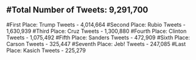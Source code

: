 #Total Number of Tweets: 9,291,700 
---
#First Place: Trump Tweets - 4,014,664
#Second Place: Rubio Tweets - 1,630,939
#Third Place: Cruz Tweets - 1,300,880
#Fourth Place: Clinton Tweets - 1,075,492
#Fifth Place: Sanders Tweets - 472,909
#Sixth Place: Carson Tweets - 325,447
#Seventh Place: Jeb! Tweets - 247,085
#Last Place: Kasich Tweets - 225,279
